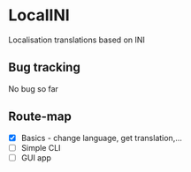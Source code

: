 # LocalINI
Localisation translations based on INI

## Bug tracking
No bug so far

## Route-map
- [x] Basics - change language, get translation,...
- [ ] Simple CLI
- [ ] GUI app
